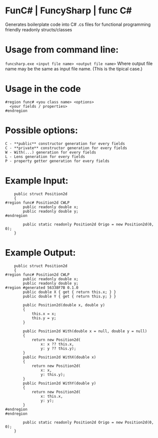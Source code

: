 # FunC# | FuncySharp | func C#
Generates boilerplate code into C# .cs files for functional programming friendly readonly structs/classes

# Usage from command line:
```funcsharp.exe <input file name> <output file name>```
Where output file name may be the same as input file name. 
(This is the tipical case.)

# Usage in the code
```
#region func# <you class name> <options>
  <your fields / properties>
#endregion
```

# Possible options:
    C - **public** constructor generation for every fields
    C - **private** constructor generation for every fields
    W - With(...) generation for every fields
    L - Lens generation for every fields
    P - property getter generation for every fields

# Example Input:
```
    public struct Position2d
    {
#region func# Position2d CWLP
        public readonly double x;
        public readonly double y;
#endregion
        
        public static readonly Position2d Origo = new Position2d(0, 0);
    }
```
# Example Output:
```
    public struct Position2d
    {
#region func# Position2d CWLP
        public readonly double x;
        public readonly double y;
#region #generated 56338F7B 0.1.0
        public double X { get { return this.x; } }
        public double Y { get { return this.y; } }

        public Position2d(double x, double y)
        {
            this.x = x;
            this.y = y;
        }

        public Position2d With(double x = null, double y = null)
        {
            return new Position2d(
                x: x ?? this.x,
                y: y ?? this.y);
        }
        public Position2d WithX(double x)
        {
            return new Position2d(
                x: x,
                y: this.y);
        }
        public Position2d WithY(double y)
        {
            return new Position2d(
                x: this.x,
                y: y);
        }
#endregion
#endregion
        
        public static readonly Position2d Origo = new Position2d(0, 0);
    }
```
